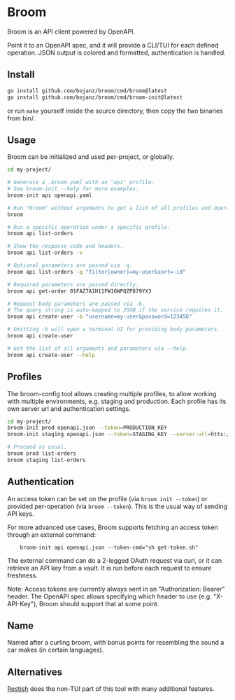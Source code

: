 # Broom

Broom is an API client powered by OpenAPI.

Point it to an OpenAPI spec, and it will provide a CLI/TUI for each defined operation.
JSON output is colored and formatted, authentication is handled.

## Install

```bash
go install github.com/bojanz/broom/cmd/broom@latest
go install github.com/bojanz/broom/cmd/broom-init@latest
```
or run `make` yourself inside the source directory, then copy the two binaries from bin/.

## Usage

Broom can be initialized and used per-project, or globally.

```bash
cd my-project/

# Generate a .broom.yaml with an "api" profile.
# See broom-init --help for more examples.
broom-init api openapi.yaml

# Run "broom" without arguments to get a list of all profiles and operations.
broom

# Run a specific operation under a specific profile.
broom api list-orders

# Show the response code and headers.
broom api list-orders -v

# Optional parameters are passed via -q.
broom api list-orders -q "filter[owner]=my-user&sort=-id"

# Required parameters are passed directly.
broom api get-order 01FAZ7A1H11FW16WPQZP879YX3

# Request body parameters are passed via -b.
# The query string is auto-mapped to JSON if the service requires it.
broom api create-user -b "username=my-user&password=123456"

# Omitting -b will open a terminal UI for providing body parameters.
broom api create-user

# Get the list of all arguments and parameters via --help.
broom api create-user --help
```

## Profiles

The broom-config tool allows creating multiple profiles, to allow
working with multiple environments, e.g. staging and production.
Each profile has its own server url and authentication settings.

```bash
cd my-project/
broom-init prod openapi.json --token=PRODUCTION_KEY
broom-init staging openapi.json --token=STAGING_KEY --server-url=htts://staging.my-api.io

# Proceed as usual.
broom prod list-orders
broom staging list-orders
```

## Authentication

An access token can be set on the profile (via `broom init --token`) or provided per-operation (via `broom --token`).
This is the usual way of sending API keys.

For more advanced use cases, Broom supports fetching an access token through an external command:
```
    broom-init api openapi.json --token-cmd="sh get-token.sh"
```

The external command can do a 2-legged OAuth request via curl, or it can retrieve an API key from a vault.
It is run before each request to ensure freshness.

Note: Access tokens are currently always sent in an "Authorization: Bearer" header. The OpenAPI spec allows
specifying which header to use (e.g. "X-API-Key"), Broom should support that at some point.

## Name

Named after a curling broom, with bonus points for resembling the sound a car makes (in certain languages).

## Alternatives

[Restish](https://rest.sh) does the non-TUI part of this tool with many additional features.
